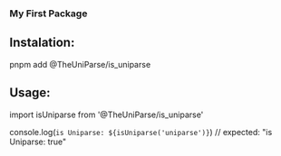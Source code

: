 ### My First Package

## Instalation:
pnpm add @TheUniParse/is_uniparse

## Usage:
import isUniparse from '@TheUniParse/is_uniparse'

console.log(`is Uniparse: ${isUniparse('uniparse')}`)
// expected: "is Uniparse: true"